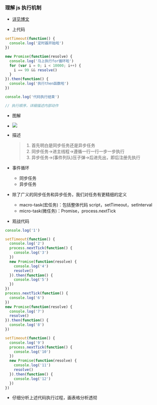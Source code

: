 ### 理解 js 执行机制

- [详见博文](https://juejin.im/post/59e85eebf265da430d571f89)

- 上代码

```js
setTimeout(function() {
  console.log('定时器开始啦')
})

new Promise(function(resolve) {
  console.log('马上执行for循环啦')
  for (var i = 0; i < 10000; i++) {
    i == 99 && resolve()
  }
}).then(function() {
  console.log('执行then函数啦')
})

console.log('代码执行结束')

// 执行顺序，详细描述内部动作
```

- 图解
- ![](https://user-gold-cdn.xitu.io/2017/11/21/15fdd88994142347?imageView2/0/w/1280/h/960/format/webp/ignore-error/1)
- 描述

  > 1. 首先明白是同步任务还是异步任务
  > 2. 同步任务->进主线程->遵循一行一行一步一步执行
  > 3. 异步任务->(事件列队)压子弹->后进先出，即后注册先执行

- 事件循环
  - 同步任务
  - 异步任务
- 除了广义的同步任务和异步任务，我们对任务有更精细的定义
  - macro-task(宏任务)：包括整体代码 script，setTimeout，setInterval
  - micro-task(微任务)：Promise，process.nextTick
- 观战代码

```js
console.log('1')

setTimeout(function() {
  console.log('2')
  process.nextTick(function() {
    console.log('3')
  })
  new Promise(function(resolve) {
    console.log('4')
    resolve()
  }).then(function() {
    console.log('5')
  })
})
process.nextTick(function() {
  console.log('6')
})
new Promise(function(resolve) {
  console.log('7')
  resolve()
}).then(function() {
  console.log('8')
})

setTimeout(function() {
  console.log('9')
  process.nextTick(function() {
    console.log('10')
  })
  new Promise(function(resolve) {
    console.log('11')
    resolve()
  }).then(function() {
    console.log('12')
  })
})
```

- 仔细分析上述代码执行过程，画表格分析透彻
